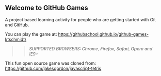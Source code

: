 ## Welcome to GitHub Games

A project based learning activity for people who are getting started with Git and GitHub.

You can play the game at: https://githubschool.github.io/github-games-ktschmidt/

>> _*SUPPORTED BROWSERS*: Chrome, Firefox, Safari, Opera and IE9+_

This fun open source game was cloned from: https://github.com/jakesgordon/javascript-tetris

